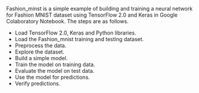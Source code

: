 Fashion_minst is a simple example of building and training a neural network for Fashion MNIST dataset using TensorFlow 2.0 and Keras in Google Colaboratory Notebook.
The steps are as follows.
- Load TensorFlow 2.0, Keras and Python libraries.
- Load the Fashion_mnist training and testing dataset.
- Preprocess the data.
- Explore the dataset.
- Build a simple model.
- Train the model on training data.
- Evaluate the model on test data.
- Use the model for predictions.
- Verify predictions.
